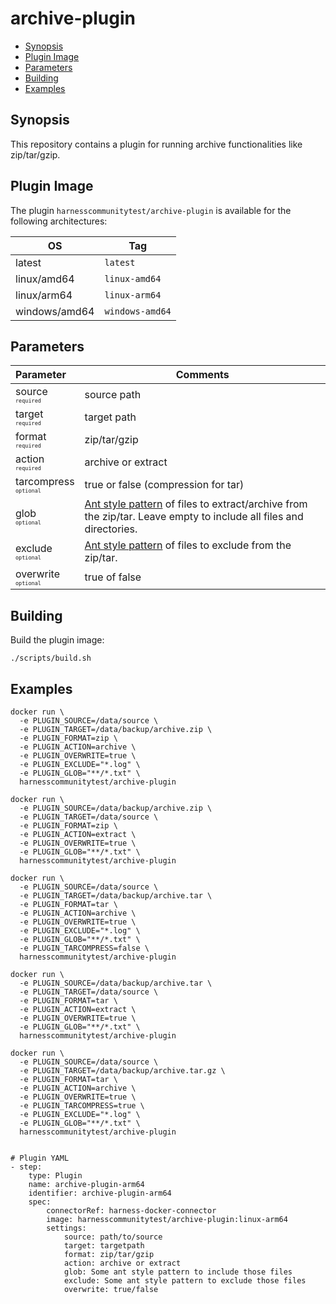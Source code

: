 # archive-plugin

- [Synopsis](#Synopsis)
- [Plugin Image](#Plugin-Image)
- [Parameters](#Parameters)
- [Building](#building)
- [Examples](#Examples)


## Synopsis

This repository contains a plugin for running archive functionalities like zip/tar/gzip.


## Plugin Image

The plugin `harnesscommunitytest/archive-plugin` is available for the following architectures:

| OS            | Tag             |
|---------------|-----------------|
| latest        | `latest`        |
| linux/amd64   | `linux-amd64`   |
| linux/arm64   | `linux-arm64`   |
| windows/amd64 | `windows-amd64` |


## Parameters

| Parameter                                                            | Comments                                                                                                                                                                  |
|:---------------------------------------------------------------------|---------------------------------------------------------------------------------------------------------------------------------------------------------------------------|
| source <span style="font-size: 10px"><br/>`required`</span>          | source path                                                                                                                                                               |
| target <span style="font-size: 10px"><br/>`required`</span>          | target path                                                                                                                                                               |
| format <span style="font-size: 10px"><br/>`required`</span>          | zip/tar/gzip                                                                                                                                                              |
| action <span style="font-size: 10px"><br/>`required`</span>          | archive or extract                                                                                                                                                        |
| tarcompress <span style="font-size: 10px"><br/>`optional`</span>     | true or false (compression for tar)                                                                                                                                       |
| glob <span style="font-size: 10px"><br/>`optional`</span>            | [Ant style pattern](https://ant.apache.org/manual/dirtasks.html#patterns) of files to extract/archive from the zip/tar. Leave empty to include all files and directories. |
| exclude <span style="font-size: 10px"><br/>`optional`</span>         | [Ant style pattern](https://ant.apache.org/manual/dirtasks.html#patterns) of files to exclude from the zip/tar.                                                           |
| overwrite <span style="font-size: 10px"><br/>`optional`</span>       | true of false                                                                                                                                                             |

## Building

Build the plugin image:

```text
./scripts/build.sh
```

## Examples

```
docker run \
  -e PLUGIN_SOURCE=/data/source \
  -e PLUGIN_TARGET=/data/backup/archive.zip \
  -e PLUGIN_FORMAT=zip \
  -e PLUGIN_ACTION=archive \
  -e PLUGIN_OVERWRITE=true \
  -e PLUGIN_EXCLUDE="*.log" \
  -e PLUGIN_GLOB="**/*.txt" \
  harnesscommunitytest/archive-plugin
  
docker run \
  -e PLUGIN_SOURCE=/data/backup/archive.zip \
  -e PLUGIN_TARGET=/data/source \
  -e PLUGIN_FORMAT=zip \
  -e PLUGIN_ACTION=extract \
  -e PLUGIN_OVERWRITE=true \
  -e PLUGIN_GLOB="**/*.txt" \
  harnesscommunitytest/archive-plugin
  
docker run \
  -e PLUGIN_SOURCE=/data/source \
  -e PLUGIN_TARGET=/data/backup/archive.tar \
  -e PLUGIN_FORMAT=tar \
  -e PLUGIN_ACTION=archive \
  -e PLUGIN_OVERWRITE=true \
  -e PLUGIN_EXCLUDE="*.log" \
  -e PLUGIN_GLOB="**/*.txt" \
  -e PLUGIN_TARCOMPRESS=false \
  harnesscommunitytest/archive-plugin
  
docker run \
  -e PLUGIN_SOURCE=/data/backup/archive.tar \
  -e PLUGIN_TARGET=/data/source \
  -e PLUGIN_FORMAT=tar \
  -e PLUGIN_ACTION=extract \
  -e PLUGIN_OVERWRITE=true \
  -e PLUGIN_GLOB="**/*.txt" \
  harnesscommunitytest/archive-plugin
  
docker run \
  -e PLUGIN_SOURCE=/data/source \
  -e PLUGIN_TARGET=/data/backup/archive.tar.gz \
  -e PLUGIN_FORMAT=tar \
  -e PLUGIN_ACTION=archive \
  -e PLUGIN_OVERWRITE=true \
  -e PLUGIN_TARCOMPRESS=true \
  -e PLUGIN_EXCLUDE="*.log" \
  -e PLUGIN_GLOB="**/*.txt" \
  harnesscommunitytest/archive-plugin
  
```

```
# Plugin YAML
- step:
    type: Plugin
    name: archive-plugin-arm64
    identifier: archive-plugin-arm64
    spec:
        connectorRef: harness-docker-connector
        image: harnesscommunitytest/archive-plugin:linux-arm64
        settings:
            source: path/to/source
            target: targetpath
            format: zip/tar/gzip
            action: archive or extract
            glob: Some ant style pattern to include those files
            exclude: Some ant style pattern to exclude those files
            overwrite: true/false